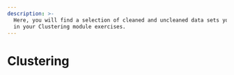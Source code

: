 ```yaml
---
description: >-
  Here, you will find a selection of cleaned and uncleaned data sets you can use
  in your Clustering module exercises.
---
```


# Clustering

